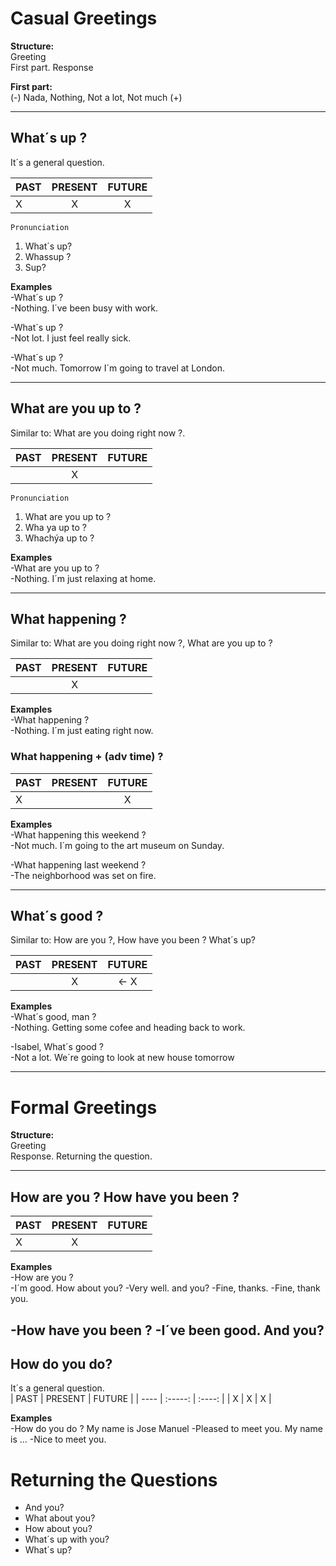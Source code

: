 # Casual Greetings
 
**Structure:**   
Greeting   
First part. Response

**First part:**   
(-) Nada, Nothing, Not a lot, Not much (+)

---
## What´s up ?
It´s a general question.   

| PAST | PRESENT | FUTURE |
| ---- | :-----: | :----: |
| X    |    X    |   X    |

`Pronunciation` 
1) What´s up?
2) Whassup ?
3) Sup?

**Examples**   
-What´s up ?   
-Nothing. I´ve been busy with work.

-What´s up ?   
-Not lot. I just feel really sick.

-What´s up ?   
-Not much. Tomorrow I´m going to travel at London.

---

## What are you up to ?
Similar to: What are you doing right now ?.   

| PAST | PRESENT | FUTURE |
| ---- | :-----: | :----: |
|      |    X    |        |

`Pronunciation` 
1) What are you up to ?
2) Wha ya up to ?
3) Whachýa up to ?

**Examples**   
-What are you up to ?   
-Nothing. I´m just relaxing at home.

---

## What happening ?
Similar to: What are you doing right now ?, What are you up to ? 

| PAST | PRESENT | FUTURE |
| ---- | :-----: | :----: |
|      |    X    |        |

**Examples**   
-What happening ?   
-Nothing. I´m just eating right now.

### What happening + (adv time) ?

| PAST | PRESENT | FUTURE |
| ---- | :-----: | :----: |
| X    |         |   X    |

**Examples**   
-What happening this weekend ?   
-Not much. I´m going to the art museum on Sunday.

-What happening last weekend ?   
-The neighborhood was set on fire.


---

## What´s good ?

Similar to: How are you ?, How have you been ? What´s up? 

| PAST | PRESENT | FUTURE |
| ---- | :-----: | :----: |
|      |    X    |  <- X  |

**Examples**   
-What´s good, man ?   
-Nothing. Getting some cofee and heading back to work.

-Isabel, What´s good ?   
-Not a lot. We´re going to look at new house tomorrow

---

# Formal Greetings

**Structure:**   
Greeting   
Response. Returning the question.

---

## How are you ? How have you been ?

| PAST | PRESENT | FUTURE |
| ---- | :-----: | :----: |
| X    |    X    |        |

**Examples**   
-How are you ?  
-I´m good. How about you?
-Very well. and you?
-Fine, thanks.
-Fine, thank you.

-How have you been ? 
-I´ve been good. And you?
---

## How do you do?
It´s a general question.   
| PAST | PRESENT | FUTURE |
| ---- | :-----: | :----: |
| X    |    X    |   X    |

**Examples**   
-How do you do ? My name is Jose Manuel 
-Pleased to meet you. My name is ...
-Nice to meet you.


# Returning the Questions
* And you?
* What about you?
* How about you?
* What´s up with you?
* What´s up?
